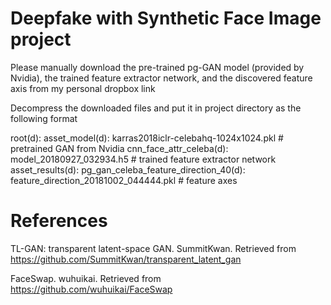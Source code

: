 # Deepfake with Synthetic Face Image project

Please manually download the pre-trained pg-GAN model (provided by Nvidia), the trained feature extractor network, and the discovered feature axis from my personal dropbox link

Decompress the downloaded files and put it in project directory as the following format

root(d):
  asset_model(d):
    karras2018iclr-celebahq-1024x1024.pkl   # pretrained GAN from Nvidia
    cnn_face_attr_celeba(d):
      model_20180927_032934.h5              # trained feature extractor network
  asset_results(d):
    pg_gan_celeba_feature_direction_40(d):
      feature_direction_20181002_044444.pkl # feature axes




# References
TL-GAN: transparent latent-space GAN. SummitKwan. Retrieved from https://github.com/SummitKwan/transparent_latent_gan

FaceSwap. wuhuikai. Retrieved from https://github.com/wuhuikai/FaceSwap

